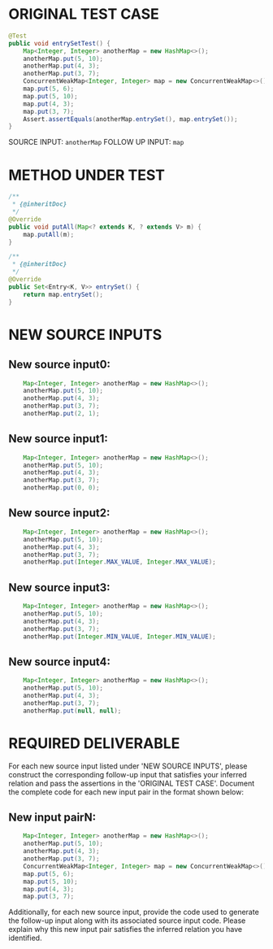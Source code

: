 # ORIGINAL TEST CASE
```java
@Test
public void entrySetTest() {
    Map<Integer, Integer> anotherMap = new HashMap<>();
    anotherMap.put(5, 10);
    anotherMap.put(4, 3);
    anotherMap.put(3, 7);
    ConcurrentWeakMap<Integer, Integer> map = new ConcurrentWeakMap<>();
    map.put(5, 6);
    map.put(5, 10);
    map.put(4, 3);
    map.put(3, 7);
    Assert.assertEquals(anotherMap.entrySet(), map.entrySet());
}

```
SOURCE INPUT: `anotherMap`
FOLLOW UP INPUT: `map`


# METHOD UNDER TEST
```java
/**
 * {@inheritDoc}
 */
@Override
public void putAll(Map<? extends K, ? extends V> m) {
    map.putAll(m);
}

/**
 * {@inheritDoc}
 */
@Override
public Set<Entry<K, V>> entrySet() {
    return map.entrySet();
}

```


# NEW SOURCE INPUTS
## New source input0:
```java
    Map<Integer, Integer> anotherMap = new HashMap<>();
    anotherMap.put(5, 10);
    anotherMap.put(4, 3);
    anotherMap.put(3, 7);
    anotherMap.put(2, 1);
```

## New source input1:
```java
    Map<Integer, Integer> anotherMap = new HashMap<>();
    anotherMap.put(5, 10);
    anotherMap.put(4, 3);
    anotherMap.put(3, 7);
    anotherMap.put(0, 0);
```

## New source input2:
```java
    Map<Integer, Integer> anotherMap = new HashMap<>();
    anotherMap.put(5, 10);
    anotherMap.put(4, 3);
    anotherMap.put(3, 7);
    anotherMap.put(Integer.MAX_VALUE, Integer.MAX_VALUE);
```

## New source input3:
```java
    Map<Integer, Integer> anotherMap = new HashMap<>();
    anotherMap.put(5, 10);
    anotherMap.put(4, 3);
    anotherMap.put(3, 7);
    anotherMap.put(Integer.MIN_VALUE, Integer.MIN_VALUE);
```

## New source input4:
```java
    Map<Integer, Integer> anotherMap = new HashMap<>();
    anotherMap.put(5, 10);
    anotherMap.put(4, 3);
    anotherMap.put(3, 7);
    anotherMap.put(null, null);
```



# REQUIRED DELIVERABLE
For each new source input listed under 'NEW SOURCE INPUTS', please construct the corresponding follow-up input that satisfies your inferred relation and pass the assertions in the 'ORIGINAL TEST CASE'. Document the complete code for each new input pair in the format shown below:
## New input pairN:
```java
    Map<Integer, Integer> anotherMap = new HashMap<>();
    anotherMap.put(5, 10);
    anotherMap.put(4, 3);
    anotherMap.put(3, 7);
    ConcurrentWeakMap<Integer, Integer> map = new ConcurrentWeakMap<>();
    map.put(5, 6);
    map.put(5, 10);
    map.put(4, 3);
    map.put(3, 7);
```

Additionally, for each new source input, provide the code used to generate the follow-up input along with its associated source input code. Please explain why this new input pair satisfies the inferred relation you have identified.